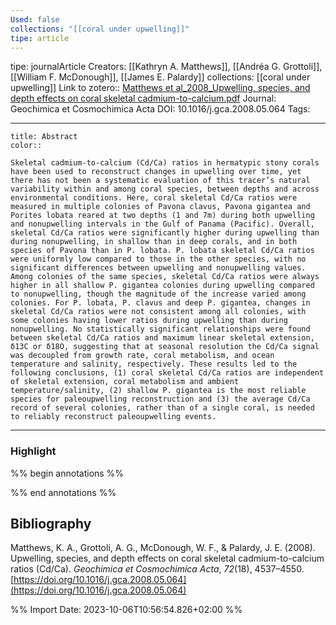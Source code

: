 ```yaml
---
Used: false
collections: "[[coral under upwelling]]"
tipe: article
---
```

tipe: journalArticle
Creators: [[Kathryn A. Matthews]], [[Andréa G. Grottoli]], [[William F. McDonough]], [[James E. Palardy]]
collections: [[coral under upwelling]]
Link to zotero:: [Matthews et al_2008_Upwelling, species, and depth effects on coral skeletal cadmium-to-calcium.pdf](zotero://select/library/items/LJRJGXYX)
Journal: Geochimica et Cosmochimica Acta
DOI: 10.1016/j.gca.2008.05.064
Tags: 

---
```ad-note
title: Abstract
color:: 

Skeletal cadmium-to-calcium (Cd/Ca) ratios in hermatypic stony corals have been used to reconstruct changes in upwelling over time, yet there has not been a systematic evaluation of this tracer’s natural variability within and among coral species, between depths and across environmental conditions. Here, coral skeletal Cd/Ca ratios were measured in multiple colonies of Pavona clavus, Pavona gigantea and Porites lobata reared at two depths (1 and 7m) during both upwelling and nonupwelling intervals in the Gulf of Panama (Pacific). Overall, skeletal Cd/Ca ratios were significantly higher during upwelling than during nonupwelling, in shallow than in deep corals, and in both species of Pavona than in P. lobata. P. lobata skeletal Cd/Ca ratios were uniformly low compared to those in the other species, with no significant differences between upwelling and nonupwelling values. Among colonies of the same species, skeletal Cd/Ca ratios were always higher in all shallow P. gigantea colonies during upwelling compared to nonupwelling, though the magnitude of the increase varied among colonies. For P. lobata, P. clavus and deep P. gigantea, changes in skeletal Cd/Ca ratios were not consistent among all colonies, with some colonies having lower ratios during upwelling than during nonupwelling. No statistically significant relationships were found between skeletal Cd/Ca ratios and maximum linear skeletal extension, δ13C or δ18O, suggesting that at seasonal resolution the Cd/Ca signal was decoupled from growth rate, coral metabolism, and ocean temperature and salinity, respectively. These results led to the following conclusions, (1) coral skeletal Cd/Ca ratios are independent of skeletal extension, coral metabolism and ambient temperature/salinity, (2) shallow P. gigantea is the most reliable species for paleoupwelling reconstruction and (3) the average Cd/Ca record of several colonies, rather than of a single coral, is needed to reliably reconstruct paleoupwelling events.

```

---
### Highlight

%% begin annotations %%

%% end annotations %%

## Bibliography

Matthews, K. A., Grottoli, A. G., McDonough, W. F., & Palardy, J. E. (2008). Upwelling, species, and depth effects on coral skeletal cadmium-to-calcium ratios (Cd/Ca). _Geochimica et Cosmochimica Acta_, _72_(18), 4537–4550. [https://doi.org/10.1016/j.gca.2008.05.064](https://doi.org/10.1016/j.gca.2008.05.064)

%% Import Date: 2023-10-06T10:56:54.826+02:00 %%
